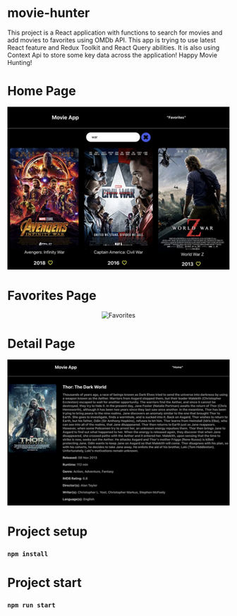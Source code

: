 # movie-hunter

This project is a React application with functions to search for movies and add movies to favorites using OMDb API.
This app is trying to use latest React feature and Redux Toolkit and React Query abilities. It is also using Context Api to store some key data across the application!
Happy Movie Hunting!

# Home Page

<p align="center">
  <img src="movie-search-app.jpeg" alt="Movie Search"/>
</p>

# Favorites Page

<p align="center">
  <img src="favorites.jpeg" alt="Favorites"/>
</p>

# Detail Page

<p align="center">
  <img src="detail.jpeg" alt="Detail"/>
</p>


# Project setup

### `npm install`


# Project start

### `npm run start`